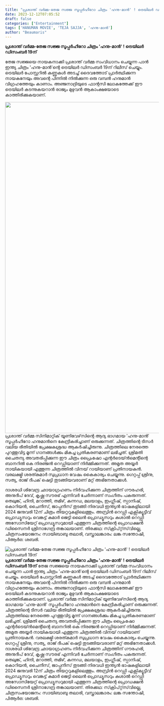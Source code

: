 ```yaml
---
title: "പ്രശാന്ത് വർമ്മ-തേജ സജ്ജ സൂപ്പർഹീറോ ചിത്രം 'ഹനു-മാൻ' ! ട്രെയിലർ ഡിസംബർ 19ന്"
date: 2023-12-12T07:05:52
draft: false
categories: ["Entertainment"]
tags: ['HANUMAN MOVIE', 'TEJA SAJJA', 'ഹനു-മാൻ']
author: "Beaumaris"
---
```


<strong>പ്രശാന്ത് വർമ്മ-തേജ സജ്ജ സൂപ്പർഹീറോ ചിത്രം 'ഹനു-മാൻ' ! ട്രെയിലർ ഡിസംബർ 19ന്</strong>

തേജ സജ്ജയെ നായകനാക്കി പ്രശാന്ത് വർമ്മ സംവിധാനം ചെയ്യുന്ന പാൻ ഇന്ത്യ ചിത്രം 'ഹനു-മാൻ'ന്റെ ട്രെയിലർ ഡിസംബർ 19ന് റിലീസ് ചെയ്യും. ട്രെയിലർ പോസ്റ്ററിൽ കണ്ണുകൾ അടച്ച് ദൈവത്തോട് പ്രാർത്ഥിക്കുന്ന നായകനേയും അവന്റെ പിന്നിൽ നിൽക്കുന്ന ഒരു വമ്പൻ ഹനുമാൻ വിഗ്രഹത്തേയും കാണാം. അഞ്ജനാദ്രിയുടെ ഫാന്റസി ലോകത്തേക്ക് ഈ ട്രെയിലർ കടന്നുകയറാൻ രാജ്യം മുഴുവൻ ആകാംക്ഷയോടെ കാത്തിരിക്കുകയാണ്.

<img class="size-full wp-image-433689 aligncenter" src="https://cdn.boolokam.com/articles/2023/12/ddddd.jpg" alt="" width="863" height="1080" />പ്രശാന്ത് വർമ്മ സിനിമാറ്റിക് യൂണിവേഴ്‌സിന്റെ ആദ്യ ഭാഗമായ 'ഹനു-മാൻ' സൂപ്പർഹീറോ ഹനുമാൻനെ കേന്ദ്രീകരിച്ചാണ് ഒരുക്കുന്നത്. ചിത്രത്തിന്റെ ടീസർ വലിയ രീതിയിൽ പ്രേക്ഷകശ്രദ്ധ ആകർഷിച്ചിരുന്നു. ചിത്രത്തിലെ നേരത്തെ പുറത്തുവിട്ട മൂന്ന് ഗാനങ്ങൾക്കും മികച്ച പ്രതികരണമാണ് ലഭിച്ചത്.
ശ്രീമതി ചൈതന്യ അവതരിപ്പിക്കുന്ന ഈ ചിത്രം പ്രൈംഷോ എന്റർടെയ്ൻമെന്റിന്റെ ബാനറിൽ കെ നിരഞ്ജൻ റെഡ്ഡിയാണ് നിർമ്മിക്കുന്നത്. അമൃത അയ്യർ നായികയായി എത്തുന്ന ചിത്രത്തിൽ വിനയ് റായിയാണ് പ്രതിനായകൻ. വരലക്ഷ്മി ശരത്കുമാർ സുപ്രധാന വേഷം കൈകാര്യം ചെയ്യുന്നു. ഗെറ്റപ്പ് ശ്രീനു, സത്യ, രാജ് ദീപക് ഷെട്ടി തുടങ്ങിയവരാണ് മറ്റ് അഭിനേതാക്കൾ.

ദാശരധി ശിവേന്ദ്ര ഛായാഗ്രഹണം നിർവഹിക്കുന്ന ചിത്രത്തിന് ഗൗരഹരി, അനുദീപ് ദേവ്, കൃഷ്ണ സൗരഭ് എന്നിവർ ചേർന്നാണ് സംഗീതം പകരുന്നത്. തെലുങ്ക്, ഹിന്ദി, മറാത്തി, തമിഴ്, കന്നഡ, മലയാളം, ഇംഗ്ലീഷ്, സ്പാനിഷ്, കൊറിയൻ, ചൈനീസ്, ജാപ്പനീസ് തുടങ്ങി നിരവധി ഇന്ത്യൻ ഭാഷകളിലായി 2024 ജനുവരി 12ന് ചിത്രം തിയറ്ററുകളിലെത്തും. അസ്രിൻ റെഡ്ഡി എക്സിക്യൂട്ടീവ് പ്രൊഡ്യൂസറും വെങ്കട്ട് കുമാർ ജെട്ടി ലൈൻ പ്രൊഡ്യൂസറും കുശാൽ റെഡ്ഡി അസോസിയേറ്റ് പ്രൊഡ്യൂസറുമായി എത്തുന്ന ചിത്രത്തിന്റെ പ്രൊഡക്ഷൻ ഡിസൈനർ ശ്രീനാഗേന്ദ്ര തങ്കാലയാണ്. തിരക്കഥ: സ്‌ക്രിപ്റ്റ്‌സ്‌വില്ലെ, ചിത്രസംയോജനം: സായിബാബു തലാരി, വസ്ത്രാലങ്കാരം: ലങ്ക സന്തോഷി, പിആർഒ: ശബരി.


![പ്രശാന്ത് വർമ്മ-തേജ സജ്ജ സൂപ്പർഹീറോ ചിത്രം 'ഹനു-മാൻ' ! ട്രെയിലർ ഡിസംബർ 19ന്](https://cdn.boolokam.com/articles/2023/12/ddddd.jpg)**പ്രശാന്ത് വർമ്മ-തേജ സജ്ജ സൂപ്പർഹീറോ ചിത്രം 'ഹനു-മാൻ' ! ട്രെയിലർ ഡിസംബർ 19ന്** തേജ സജ്ജയെ നായകനാക്കി പ്രശാന്ത് വർമ്മ സംവിധാനം ചെയ്യുന്ന പാൻ ഇന്ത്യ ചിത്രം 'ഹനു-മാൻ'ന്റെ ട്രെയിലർ ഡിസംബർ 19ന് റിലീസ് ചെയ്യും. ട്രെയിലർ പോസ്റ്ററിൽ കണ്ണുകൾ അടച്ച് ദൈവത്തോട് പ്രാർത്ഥിക്കുന്ന നായകനേയും അവന്റെ പിന്നിൽ നിൽക്കുന്ന ഒരു വമ്പൻ ഹനുമാൻ വിഗ്രഹത്തേയും കാണാം. അഞ്ജനാദ്രിയുടെ ഫാന്റസി ലോകത്തേക്ക് ഈ ട്രെയിലർ കടന്നുകയറാൻ രാജ്യം മുഴുവൻ ആകാംക്ഷയോടെ കാത്തിരിക്കുകയാണ്. പ്രശാന്ത് വർമ്മ സിനിമാറ്റിക് യൂണിവേഴ്‌സിന്റെ ആദ്യ ഭാഗമായ 'ഹനു-മാൻ' സൂപ്പർഹീറോ ഹനുമാൻനെ കേന്ദ്രീകരിച്ചാണ് ഒരുക്കുന്നത്. ചിത്രത്തിന്റെ ടീസർ വലിയ രീതിയിൽ പ്രേക്ഷകശ്രദ്ധ ആകർഷിച്ചിരുന്നു. ചിത്രത്തിലെ നേരത്തെ പുറത്തുവിട്ട മൂന്ന് ഗാനങ്ങൾക്കും മികച്ച പ്രതികരണമാണ് ലഭിച്ചത്. ശ്രീമതി ചൈതന്യ അവതരിപ്പിക്കുന്ന ഈ ചിത്രം പ്രൈംഷോ എന്റർടെയ്ൻമെന്റിന്റെ ബാനറിൽ കെ നിരഞ്ജൻ റെഡ്ഡിയാണ് നിർമ്മിക്കുന്നത്. അമൃത അയ്യർ നായികയായി എത്തുന്ന ചിത്രത്തിൽ വിനയ് റായിയാണ് പ്രതിനായകൻ. വരലക്ഷ്മി ശരത്കുമാർ സുപ്രധാന വേഷം കൈകാര്യം ചെയ്യുന്നു. ഗെറ്റപ്പ് ശ്രീനു, സത്യ, രാജ് ദീപക് ഷെട്ടി തുടങ്ങിയവരാണ് മറ്റ് അഭിനേതാക്കൾ. ദാശരധി ശിവേന്ദ്ര ഛായാഗ്രഹണം നിർവഹിക്കുന്ന ചിത്രത്തിന് ഗൗരഹരി, അനുദീപ് ദേവ്, കൃഷ്ണ സൗരഭ് എന്നിവർ ചേർന്നാണ് സംഗീതം പകരുന്നത്. തെലുങ്ക്, ഹിന്ദി, മറാത്തി, തമിഴ്, കന്നഡ, മലയാളം, ഇംഗ്ലീഷ്, സ്പാനിഷ്, കൊറിയൻ, ചൈനീസ്, ജാപ്പനീസ് തുടങ്ങി നിരവധി ഇന്ത്യൻ ഭാഷകളിലായി 2024 ജനുവരി 12ന് ചിത്രം തിയറ്ററുകളിലെത്തും. അസ്രിൻ റെഡ്ഡി എക്സിക്യൂട്ടീവ് പ്രൊഡ്യൂസറും വെങ്കട്ട് കുമാർ ജെട്ടി ലൈൻ പ്രൊഡ്യൂസറും കുശാൽ റെഡ്ഡി അസോസിയേറ്റ് പ്രൊഡ്യൂസറുമായി എത്തുന്ന ചിത്രത്തിന്റെ പ്രൊഡക്ഷൻ ഡിസൈനർ ശ്രീനാഗേന്ദ്ര തങ്കാലയാണ്. തിരക്കഥ: സ്‌ക്രിപ്റ്റ്‌സ്‌വില്ലെ, ചിത്രസംയോജനം: സായിബാബു തലാരി, വസ്ത്രാലങ്കാരം: ലങ്ക സന്തോഷി, പിആർഒ: ശബരി.
